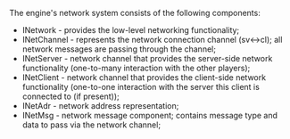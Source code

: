The engine's network system consists of the following components:

* INetwork - provides the low-level networking functionality;
* INetChannel - represents the network connection channel (sv<->cl); all network messages are passing through the channel;
* INetServer - network channel that provides the server-side network functionality (one-to-many interaction with the other players);
* INetClient - network channel that provides the client-side network functionality (one-to-one interaction with the server this client is connected to (if present));
* INetAdr - network address representation;
* INetMsg - network message component; contains message type and data to pass via the network channel;